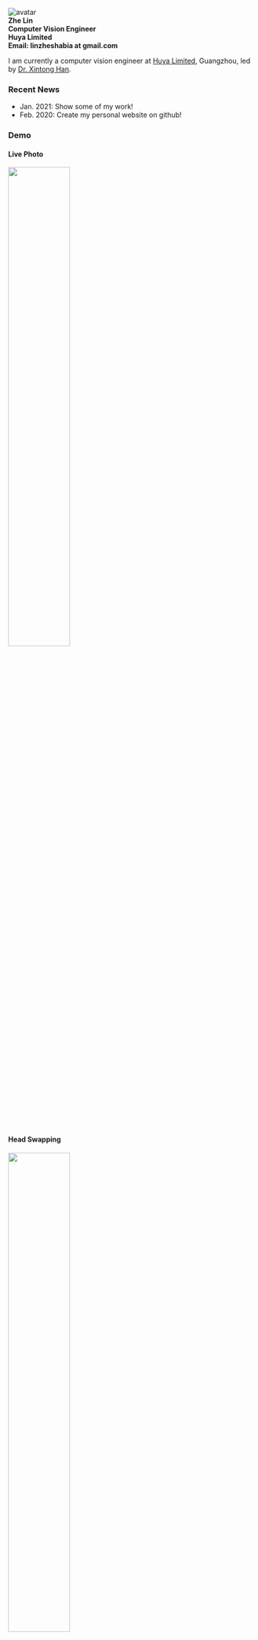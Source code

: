 ![avatar](https://raw.githubusercontent.com/zheLim/zhelin/master/image/me/m1.jpg)<br>
**Zhe Lin**<br>
**Computer Vision Engineer**<br>
**Huya Limited**<br>
**Email: linzheshabia at gmail.com**<br>

I am currently a computer vision engineer at [Huya Limited](http://ir.huya.com), Guangzhou, led by [Dr. Xintong Han](http://users.umiacs.umd.edu/~xintong/).
### 
### Recent News
+ Jan. 2021: Show some of my work!
+ Feb. 2020: Create my personal website on github!
### Demo
#### Live Photo
[<img src="https://raw.githubusercontent.com/zheLim/zhelin/master/image/demo/sing.jpg" width="50%">](https://res-video.licolico.cn/1048577/c67771952181d54815ec1cb92602e26c/9271749/5e2072d56bf451b9285662b12d79466c.mp4)

#### Head Swapping
[<img src="https://raw.githubusercontent.com/zheLim/zhelin/master/image/demo/headswap.jpg" width="50%">](https://res-video.licolico.cn/1048577/c67771952181d54815ec1cb92602e26c/9271581/42421406dee401c1bda83d5e1356f78d.mp4)


### Publication
+ Chan, Patrick PK, et al. "Sensitivity based robust learning for stacked autoencoder against evasion attack." Neurocomputing 267 (2017): 572-580.
+ Luo, Fengzhi, et al. "Improving robustness of stacked auto-encoder against evasion attack based on weight evenness." 2017 International Conference on Wavelet Analysis and Pattern Recognition (ICWAPR). IEEE, 2017.
+ Zheng, Juan, Zhimin He, and Zhe Lin. "Hybrid adversarial sample crafting for black-box evasion attack." 2017 International Conference on Wavelet Analysis and Pattern Recognition (ICWAPR). IEEE, 2017.
+ Li, Qiaoqiao, Zhe Lin, and Zhang Fei. "Similarity coefficient of collaborative filtering based on contribution of neighbors." 2016 International conference on machine learning and cybernetics (ICMLC). Vol. 1. IEEE, 2016.
### Education
#### M.Phil. in Computer Science `2016.9 - 2018.6`
South China University of Technology, Guangzhou, China <br>
Advisor: Prof. Patrick P.K. Chan

#### B.S in Computer Science - Innovation Class `2012.9 - 2016.7`
South China University of Technology, Guangzhou, China <br>
Advisor: Prof. Patrick P.K. Chan

### Experience
#### Computer Vision Engineer `2018.7 - Present`
Huya Limited, Guangzhou, China

#### Computer Vision Engineer - Intern `2017.7 - 2018.7`
Huya Limited, Guangzhou, China


